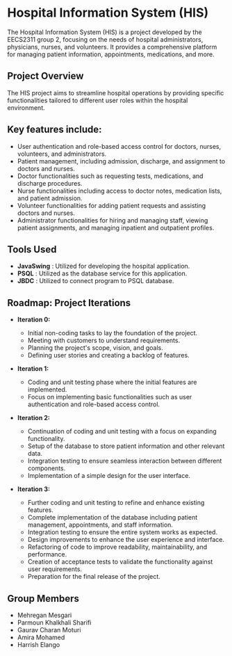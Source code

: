 # Hospital Information System (HIS)
The Hospital Information System (HIS) is a project developed by the EECS2311 group 2, focusing on the needs of hospital administrators, physicians, nurses, and volunteers. It provides a comprehensive platform for managing patient information, appointments, medications, and more.

## Project Overview
The HIS project aims to streamline hospital operations by providing specific functionalities tailored to different user roles within the hospital environment. 

## Key features include:
- User authentication and role-based access control for doctors, nurses, volunteers, and administrators.
- Patient management, including admission, discharge, and assignment to doctors and nurses.
- Doctor functionalities such as requesting tests, medications, and discharge procedures.
- Nurse functionalities including access to doctor notes, medication lists, and patient admission.
- Volunteer functionalities for adding patient requests and assisting doctors and nurses.
- Administrator functionalities for hiring and managing staff, viewing patient assignments, and managing inpatient and outpatient profiles.

## Tools Used
- **JavaSwing** : Utilized for developing the hospital application.
- **PSQL** : Utilized as the database service for this application.
- **JBDC** : Utilized to connect program to PSQL database.

## Roadmap: Project Iterations
- **Iteration 0:**
  - Initial non-coding tasks to lay the foundation of the project.
  - Meeting with customers to understand requirements.
  - Planning the project's scope, vision, and goals.
  - Defining user stories and creating a backlog of features.

- **Iteration 1:**
  - Coding and unit testing phase where the initial features are implemented.
  - Focus on implementing basic functionalities such as user authentication and role-based access control.

- **Iteration 2:**
  - Continuation of coding and unit testing with a focus on expanding functionality.
  - Setup of the database to store patient information and other relevant data.
  - Integration testing to ensure seamless interaction between different components.
  - Implementation of a simple design for the user interface.

- **Iteration 3:**
  - Further coding and unit testing to refine and enhance existing features.
  - Complete implementation of the database including patient management, appointments, and staff information.
  - Integration testing to ensure the entire system works as expected.
  - Design improvements to enhance the user experience and interface.
  - Refactoring of code to improve readability, maintainability, and performance.
  - Creation of acceptance tests to validate the functionality against user requirements.
  - Preparation for the final release of the project.

## Group Members
- Mehregan Mesgari
- Parmoun Khalkhali Sharifi
- Gaurav Charan Moturi
- Amira Mohamed
- Harrish Elango

